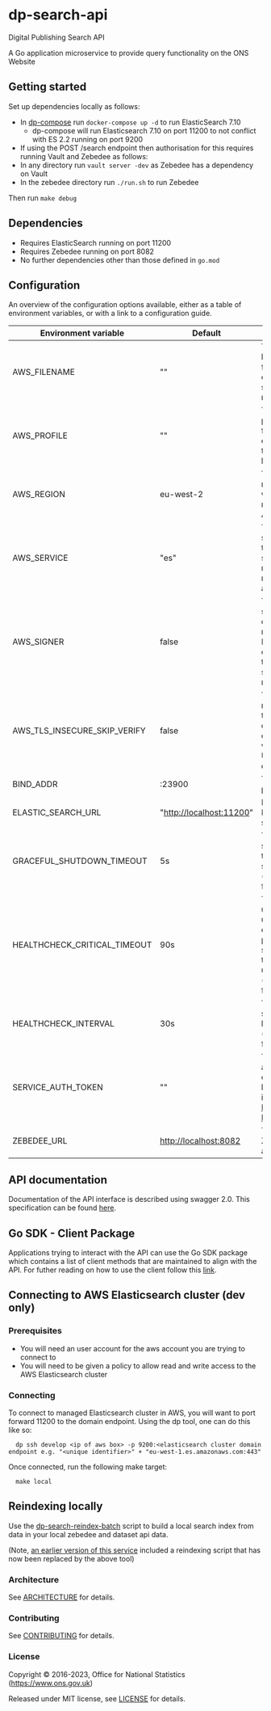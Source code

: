 # dp-search-api

Digital Publishing Search API

A Go application microservice to provide query functionality on the ONS Website

## Getting started

Set up dependencies locally as follows:

* In [dp-compose](https://github.com/ONSdigital/dp-compose) run `docker-compose up -d` to run ElasticSearch 7.10
    * dp-compose will run Elasticsearch 7.10 on port 11200 to not conflict with ES 2.2 running on port 9200
* If using the POST /search endpoint then authorisation for this requires running Vault and Zebedee as follows:
* In any directory run `vault server -dev` as Zebedee has a dependency on Vault
* In the zebedee directory run `./run.sh` to run Zebedee

Then run `make debug`

## Dependencies

* Requires ElasticSearch running on port 11200
* Requires Zebedee running on port 8082
* No further dependencies other than those defined in `go.mod`

## Configuration

An overview of the configuration options available, either as a table of
environment variables, or with a link to a configuration guide.

| Environment variable         | Default                    | Description                                                                                                        
|------------------------------|----------------------------|--------------------------------------------------------------------------------------------------------------------
| AWS_FILENAME                 | ""                         | The AWS file location for finding credentials to sign AWS http requests                                            
| AWS_PROFILE                  | ""                         | The AWS profile to use from credentials file to sign AWS http requests                                             
| AWS_REGION                   | eu-west-2                  | The AWS region to use when signing requests with AWS SDK                                                           
| AWS_SERVICE                  | "es"                       | The AWS service that the AWS SDK signing mechanism needs to sign a request                                         
| AWS_SIGNER                   | false                      | The AWS signer flag will determine if requests to Elasticsearch contain round tripper for signing requests         
| AWS_TLS_INSECURE_SKIP_VERIFY | false                      | This should never be set to true, as it disables SSL certificate verification. Used only for development           
| BIND_ADDR                    | :23900                     | The host and port to bind to                                                                                       
| ELASTIC_SEARCH_URL           | "<http://localhost:11200>" | Http url of the ElasticSearch server                                                                               
| GRACEFUL_SHUTDOWN_TIMEOUT    | 5s                         | The graceful shutdown timeout in seconds (`time.Duration` format)                                                  
| HEALTHCHECK_CRITICAL_TIMEOUT | 90s                        | Time to wait until an unhealthy dependent propagates its state to make this app unhealthy (`time.Duration` format) 
| HEALTHCHECK_INTERVAL         | 30s                        | Time between self-healthchecks (`time.Duration` format)                                                            
| SERVICE_AUTH_TOKEN           | ""                         | The service auth token only gets used by the bulk indexer [Running Bulk Indexer](#running-bulk-indexer)            
| ZEBEDEE_URL                  | <http://localhost:8082>    | The URL to Zebedee (for authorisation)                                                                             

## API documentation

Documentation of the API interface is described using swagger 2.0. This specification can be
found [here](./swagger.yaml).

## Go SDK - Client Package

Applications trying to interact with the API can use the Go SDK package which contains a list of client methods that are
maintained to align with
the API. For futher reading on how to use the client follow this [link](./sdk/README.md).

## Connecting to AWS Elasticsearch cluster (dev only)

### Prerequisites

* You will need an user account for the aws account you are trying to connect to
* You will need to be given a policy to allow read and write access to the AWS Elasticsearch cluster

### Connecting

To connect to managed Elasticsearch cluster in AWS, you will want to port forward 11200 to the domain endpoint. Using
the dp tool, one can do this like so:

```shell
  dp ssh develop <ip of aws box> -p 9200:<elasticsearch cluster domain endpoint e.g. "<unique identifier>" + "eu-west-1.es.amazonaws.com:443"
```

Once connected, run the following make target:

```shell
  make local
```

## Reindexing locally

Use the [dp-search-reindex-batch](https://github.com/ONSdigital/dp-search-reindex-batch) script to build a local search
index from data in your local zebedee and dataset api data.

(Note, [an earlier version of this service](https://github.com/ONSdigital/dp-search-api/tree/v1.41.0/cmd/reindex)
included a reindexing script that has now been replaced by the above tool)

### Architecture

See [ARCHITECTURE](architecture/README.md) for details.

### Contributing

See [CONTRIBUTING](CONTRIBUTING.md) for details.

### License

Copyright © 2016-2023, Office for National Statistics (<https://www.ons.gov.uk>)

Released under MIT license, see [LICENSE](LICENSE.md) for details.
